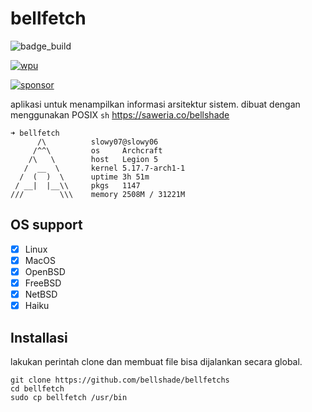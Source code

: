 # bellfetch

![badge_build](https://img.shields.io/github/workflow/status/bellshade/bellfetch/check%20shell?label=shell%20checking&style=for-the-badge)

[![wpu](https://img.shields.io/discord/722002048643497994?color=blue&label=discord&logo=discord&logoColor=white&style=for-the-badge)](http://discord.gg/S4rrXQU)

[![sponsor]("https://img.shields.io/badge/sponsor-30363D?style=for-the-badge&logo=GitHub-Sponsors&logoColor=#white)](https://saweria.co/bellshade)

aplikasi untuk menampilkan informasi arsitektur sistem. dibuat dengan menggunakan POSIX ``sh``
https://saweria.co/bellshade
```
➜ bellfetch
      /\          slowy07@slowy06
     /^^\         os     Archcraft
    /\   \        host   Legion 5
   /  __  \       kernel 5.17.7-arch1-1
  /  (  )  \      uptime 3h 51m
 / __|  |__\\     pkgs   1147
///        \\\    memory 2508M / 31221M
```

## OS support

- [x] Linux
- [x] MacOS
- [x] OpenBSD
- [x] FreeBSD
- [x] NetBSD
- [x] Haiku

## Installasi

lakukan perintah clone dan membuat file bisa dijalankan
secara global.

```
git clone https://github.com/bellshade/bellfetchs
cd bellfetch
sudo cp bellfetch /usr/bin
```
